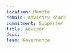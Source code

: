 ```yaml
---
location: Remote
domain: Advisory Board
commitment: Supporter
title: Advisor
desc: ''
team: Governance
---
```


